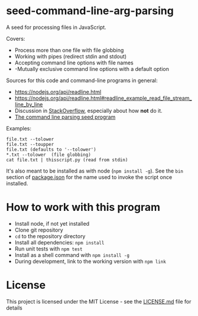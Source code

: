 # seed-command-line-arg-parsing

A seed for processing files in JavaScript.

Covers:

- Process more than one file with file globbing
- Working with pipes (redirect stdin and stdout)
- Accepting command line options with file names
- -Mutually exclusive command line options with a default option

Sources for this code and command-line programs in general:

- https://nodejs.org/api/readline.html
- https://nodejs.org/api/readline.html#readline_example_read_file_stream_line_by_line
- Discussion in [StackOverflow](https://stackoverflow.com/questions/6156501/read-a-file-one-line-at-a-time-in-node-js),
  especially about how **not** do it.
- [The command line parsing seed program](https://github.com/cgarbin/seed-javascript-command-line-arg-parsing)

Examples:

```
file.txt --tolower
file.txt --toupper
file.txt (defaults to '--tolower')
*.txt --tolower  (file globbing)
cat file.txt | thisscript.py (read from stdin)
```

It's also meant to be installed as with node (`npm install -g`). See the `bin` section
of [package.json](package.json) for the name used to invoke the script once installed.

# How to work with this program

- Install node, if not yet installed
- Clone git repository
- `cd` to the repository directory
- Install all dependencies: `npm install`
- Run unit tests with `npm test`
- Install as a shell command with `npm install -g`
- During development, link to the working version with `npm link`

# License

This project is licensed under the MIT License - see the [LICENSE.md](LICENSE.md) file for details
